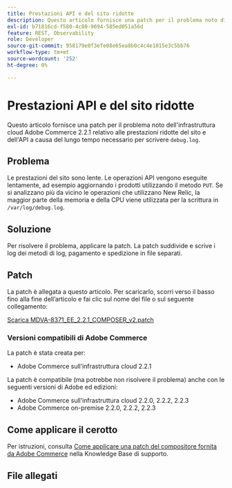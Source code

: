 ```yaml
---
title: Prestazioni API e del sito ridotte
description: Questo articolo fornisce una patch per il problema noto di Adobe Commerce on cloud infrastructure 2.2.1 relativo ad avere un sito basso e prestazioni API causate da un lungo tempo richiesto per scrivere "debug.log".
exl-id: b71816cd-f580-4c80-9694-585ed051a56d
feature: REST, Observability
role: Developer
source-git-commit: 958179e0f3efe08e65ea8b0c4c4e1015e3c5bb76
workflow-type: tm+mt
source-wordcount: '252'
ht-degree: 0%

---
```


# Prestazioni API e del sito ridotte

Questo articolo fornisce una patch per il problema noto dell&#39;infrastruttura cloud Adobe Commerce 2.2.1 relativo alle prestazioni ridotte del sito e dell&#39;API a causa del lungo tempo necessario per scrivere `debug.log`.

## Problema

Le prestazioni del sito sono lente. Le operazioni API vengono eseguite lentamente, ad esempio aggiornando i prodotti utilizzando il metodo `PUT`. Se si analizzano più da vicino le operazioni che utilizzano New Relic, la maggior parte della memoria e della CPU viene utilizzata per la scrittura in `/var/log/debug.log`.

## Soluzione

Per risolvere il problema, applicare la patch. La patch suddivide e scrive i log dei metodi di log, pagamento e spedizione in file separati.

## Patch

La patch è allegata a questo articolo. Per scaricarlo, scorri verso il basso fino alla fine dell’articolo e fai clic sul nome del file o sul seguente collegamento:

[Scarica MDVA-8371\_EE\_2.2.1\_COMPOSER\_v2.patch](assets/MDVA-8371_EE_2.2.1_COMPOSER_v2.patch.zip)

### Versioni compatibili di Adobe Commerce

La patch è stata creata per:

* Adobe Commerce sull’infrastruttura cloud 2.2.1

La patch è compatibile (ma potrebbe non risolvere il problema) anche con le seguenti versioni di Adobe ed edizioni:

* Adobe Commerce sull’infrastruttura cloud 2.2.0, 2.2.2, 2.2.3
* Adobe Commerce on-premise 2.2.0, 2.2.2, 2.2.3

## Come applicare il cerotto

Per istruzioni, consulta [Come applicare una patch del compositore fornita da Adobe Commerce](/help/how-to/general/how-to-apply-a-composer-patch-provided-by-magento.md) nella Knowledge Base di supporto.

## File allegati
